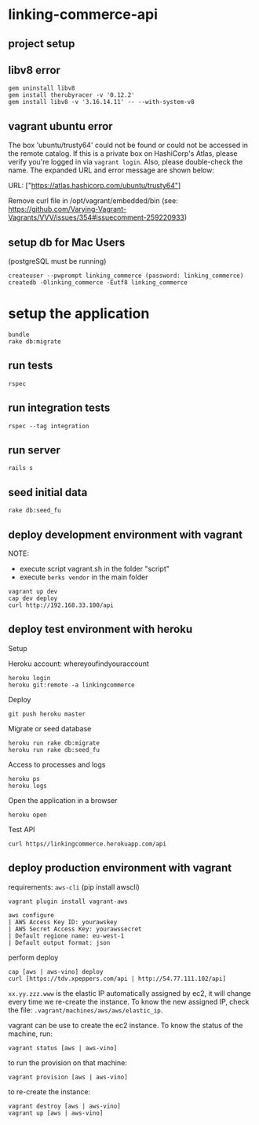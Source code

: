 # linking-commerce-api

## project setup

## libv8 error
```
gem uninstall libv8
gem install therubyracer -v '0.12.2'
gem install libv8 -v '3.16.14.11' -- --with-system-v8
```

## vagrant ubuntu error
The box 'ubuntu/trusty64' could not be found or
could not be accessed in the remote catalog. If this is a private
box on HashiCorp's Atlas, please verify you're logged in via
`vagrant login`. Also, please double-check the name. The expanded
URL and error message are shown below:

URL: ["https://atlas.hashicorp.com/ubuntu/trusty64"]

Remove curl file in /opt/vagrant/embedded/bin
(see: https://github.com/Varying-Vagrant-Vagrants/VVV/issues/354#issuecomment-259220933)

## setup db for Mac Users
(postgreSQL must be running)
```
createuser --pwprompt linking_commerce (password: linking_commerce)
createdb -Olinking_commerce -Eutf8 linking_commerce
```

# setup the application

```
bundle
rake db:migrate
```

## run tests

```
rspec
```
## run integration tests

```
rspec --tag integration
```

## run server

```
rails s
```

## seed initial data

```
rake db:seed_fu
```

## deploy development environment with vagrant

NOTE: 
- execute script vagrant.sh in the folder "script"
- execute `berks vendor` in the main folder
```
vagrant up dev
cap dev deploy
curl http://192.168.33.100/api
```

## deploy test environment with heroku

Setup

Heroku account: whereyoufindyouraccount

```
heroku login
heroku git:remote -a linkingcommerce
```

Deploy

```
git push heroku master
```

Migrate or seed database

```
heroku run rake db:migrate
heroku run rake db:seed_fu
```

Access to processes and logs

```
heroku ps
heroku logs
```

Open the application in a browser

```
heroku open
```

Test API

```
curl https//linkingcommerce.herokuapp.com/api
```

## deploy production environment with vagrant

requirements: `aws-cli` (pip install awscli)

```
vagrant plugin install vagrant-aws
```

```
aws configure
| AWS Access Key ID: yourawskey
| AWS Secret Access Key: yourawssecret
| Default regione name: eu-west-1
| Default output format: json

```

perform deploy

```
cap [aws | aws-vino] deploy
curl [https://tdv.xpeppers.com/api | http://54.77.111.102/api]
```

`xx.yy.zzz.www` is the elastic IP automatically assigned by ec2, it
will change every time we re-create the instance. To know the new
assigned IP, check the file: `.vagrant/machines/aws/aws/elastic_ip`.

vagrant can be use to create the ec2 instance. To know the status of
the machine, run:

```
vagrant status [aws | aws-vino]
```

to run the provision on that machine:

```
vagrant provision [aws | aws-vino]
```

to re-create the instance:

```
vagrant destroy [aws | aws-vino]
vagrant up [aws | aws-vino]
```
